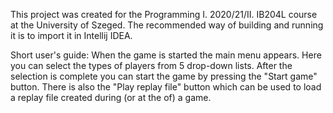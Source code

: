 This project was created for the Programming I. 2020/21/II. IB204L course at the University of Szeged. The recommended way of building and running it is to import it in Intellij IDEA.

Short user's guide:
When the game is started the main menu appears. Here you can select the types of players from 5 drop-down lists. After the selection is complete you can start the game by pressing the "Start game" button. There is also the "Play replay file" button which can be used to load a replay file created during (or at the of) a game.
